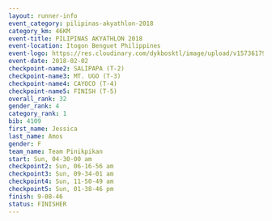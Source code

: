 ```yaml
---
layout: runner-info 
event_category: pilipinas-akyathlon-2018 
category_km: 46KM 
event-title: PILIPINAS AKYATHLON 2018 
event-location: Itogon Benguet Philippines 
event-logo: https://res.cloudinary.com/dykbosktl/image/upload/v1573617968/Logo/akyathlon-logo-new_ifndai.png 
event-date: 2018-02-02 
checkpoint-name2: SALIPAPA (T-2) 
checkpoint-name3: MT. UGO (T-3) 
checkpoint-name4: CAYOCO (T-4) 
checkpoint-name5: FINISH (T-5) 
overall_rank: 32
gender_rank: 4
category_rank: 1
bib: 4109
first_name: Jessica
last_name: Amos
gender: F
team_name: Team Pinikpikan
start: Sun, 04-30-00 am
checkpoint2: Sun, 06-16-56 am
checkpoint3: Sun, 09-34-01 am
checkpoint4: Sun, 11-50-49 am
checkpoint5: Sun, 01-38-46 pm
finish: 9-08-46
status: FINISHER
---
```

